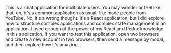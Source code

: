 This is a chat application for multiplate users. You may wonder or feel like that; oh, it's a common application as usual, like made people from YouTube. No, it's a wrong thought. It's a React application, but I did explore how to structure complex applications and complex state management in an application. I used enough of the power of my React and Redux knowledge in this application. If you want to test this application, open two browsers and create a new account in two browsers, then send a message by modal, and then explore how it's amazing.
